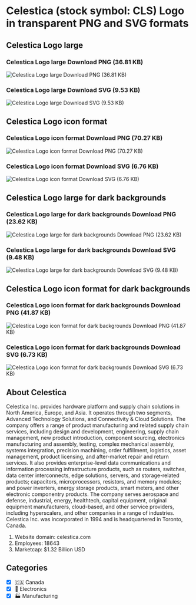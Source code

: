 # Celestica (stock symbol: CLS) Logo in transparent PNG and SVG formats

## Celestica Logo large

### Celestica Logo large Download PNG (36.81 KB)

![Celestica Logo large Download PNG (36.81 KB)](/img/orig/CLS_BIG-3e7d4d1e.png)

### Celestica Logo large Download SVG (9.53 KB)

![Celestica Logo large Download SVG (9.53 KB)](/img/orig/CLS_BIG-ec7e1156.svg)

## Celestica Logo icon format

### Celestica Logo icon format Download PNG (70.27 KB)

![Celestica Logo icon format Download PNG (70.27 KB)](/img/orig/CLS-c4718b62.png)

### Celestica Logo icon format Download SVG (6.76 KB)

![Celestica Logo icon format Download SVG (6.76 KB)](/img/orig/CLS-cf283c32.svg)

## Celestica Logo large for dark backgrounds

### Celestica Logo large for dark backgrounds Download PNG (23.62 KB)

![Celestica Logo large for dark backgrounds Download PNG (23.62 KB)](/img/orig/CLS_BIG.D-95f39d44.png)

### Celestica Logo large for dark backgrounds Download SVG (9.48 KB)

![Celestica Logo large for dark backgrounds Download SVG (9.48 KB)](/img/orig/CLS_BIG.D-4293b1e9.svg)

## Celestica Logo icon format for dark backgrounds

### Celestica Logo icon format for dark backgrounds Download PNG (41.87 KB)

![Celestica Logo icon format for dark backgrounds Download PNG (41.87 KB)](/img/orig/CLS.D-24160831.png)

### Celestica Logo icon format for dark backgrounds Download SVG (6.73 KB)

![Celestica Logo icon format for dark backgrounds Download SVG (6.73 KB)](/img/orig/CLS.D-3599dc21.svg)

## About Celestica

Celestica Inc. provides hardware platform and supply chain solutions in North America, Europe, and Asia. It operates through two segments, Advanced Technology Solutions, and Connectivity & Cloud Solutions. The company offers a range of product manufacturing and related supply chain services, including design and development, engineering, supply chain management, new product introduction, component sourcing, electronics manufacturing and assembly, testing, complex mechanical assembly, systems integration, precision machining, order fulfillment, logistics, asset management, product licensing, and after-market repair and return services. It also provides enterprise-level data communications and information processing infrastructure products, such as routers, switches, data center interconnects, edge solutions, servers, and storage-related products; capacitors, microprocessors, resistors, and memory modules; and power inverters, energy storage products, smart meters, and other electronic componentry products. The company serves aerospace and defense, industrial, energy, healthtech, capital equipment, original equipment manufacturers, cloud-based, and other service providers, including hyperscalers, and other companies in a range of industries. Celestica Inc. was incorporated in 1994 and is headquartered in Toronto, Canada.

1. Website domain: celestica.com
2. Employees: 18643
3. Marketcap: $1.32 Billion USD


## Categories
- [x] 🇨🇦 Canada
- [x] 🔌 Electronics
- [x] 🏭 Manufacturing
